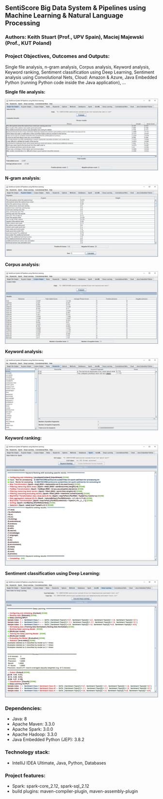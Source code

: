 ## SentiScore Big Data System & Pipelines using Machine Learning & Natural Language Processing

### Authors: Keith Stuart (Prof., UPV Spain), Maciej Majewski (Prof., KUT Poland)

### Project Objectives, Outcomes and Outputs: 
Single file analysis, n-gram analysis, Corpus analysis, Keyword analysis, Keyword ranking, Sentiment classification using Deep Learning, Sentiment analysis using Convolutional Nets, Cloud: Amazon & Azure, Java Embedded Python (running Python code inside the Java application), ...

**Single file analysis:**

![sentiscore-system](/images/sentiscore-system-1.jpg)

**N-gram analysis:**

![sentiscore-system](/images/sentiscore-system-2.jpg)

**Corpus analysis:**

![sentiscore-system](/images/sentiscore-system-3.jpg)

**Keyword analysis:**

![sentiscore-system](/images/sentiscore-system-5.jpg)

**Keyword ranking:**

![sentiscore-system](/images/sentiscore-system-9.jpg)

**Sentiment classification using Deep Learning:**

![sentiscore-system](/images/sentiscore-system-11.jpg)


### Dependencies:
* Java: 8
* Apache Maven: 3.3.0
* Apache Spark: 3.0.0 
* Apache Hadoop: 3.3.0
* Java Embedded Python (JEP): 3.8.2

### Technology stack:
* IntelliJ IDEA Ultimate, Java, Python, Databases

### Project features: 
* Spark: spark-core_2.12, spark-sql_2.12
* build plugins: maven-compiler-plugin, maven-assembly-plugin

